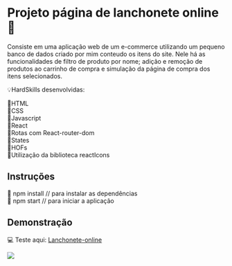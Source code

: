 # Projeto página de lanchonete online 🍔

Consiste em uma aplicação web de um e-commerce utilizando um pequeno banco de dados criado por mim conteudo os itens do site. Nele há as funcionalidades de filtro de produto por nome; adição e remoção de produtos ao carrinho de compra e simulação da página de compra dos itens selecionados.

💡HardSkills desenvolvidas:<br/>

🔹HTML<br/>
🔹CSS<br/>
🔹Javascript<br/>
🔹React<br/>
🔹Rotas com React-router-dom<br/>
🔹States<br/>
🔹HOFs<br/>
🔹Utilização da biblioteca reactIcons<br/>

## Instruções

:small_blue_diamond: npm install // para instalar as dependências<br/>
:small_blue_diamond: npm start // para iniciar a aplicação

## Demonstração

:computer: Teste aqui: [Lanchonete-online](https://lanchonete-mata-fome.vercel.app/)

 ![](lanchonete-online.gif)
